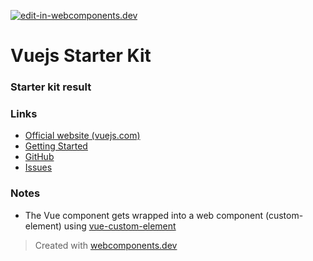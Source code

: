 [![edit-in-webcomponents.dev](https://webcomponents.dev/assets/ext/edit_in_wcd.svg)](https://webcomponents.dev/edit/TEVGurvrcDkn0DcYBKkj)
# Vuejs Starter Kit

### Starter kit result

<wcd-show>
  <custom-element name="test123"></custom-element>
</wcd-show>

### Links

- [Official website (vuejs.com)](https://vuejs.org/)
- [Getting Started](https://vuejs.org/v2/guide/)
- [GitHub](https://github.com/vuejs/vue)
- [Issues](https://github.com/vuejs/vue/issues)

### Notes

- The Vue component gets wrapped into a web component (custom-element) using [vue-custom-element](https://github.com/karol-f/vue-custom-element)

> Created with [webcomponents.dev](https://webcomponents.dev)
